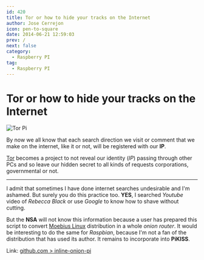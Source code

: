 ```yaml
---
id: 420
title: Tor or how to hide your tracks on the Internet
author: Jose Cerrejon
icon: pen-to-square
date: 2014-06-21 12:59:03
prev: /
next: false
category:
  - Raspberry PI
tag:
  - Raspberry PI
---
```


# Tor or how to hide your tracks on the Internet

![Tor Pi](/images/2014/06/torPI.png)

By now we all know that each search direction we visit or comment that we make on the internet, like it or not, will be registered with our **IP**.

[Tor](http://en.wikipedia.org/wiki/Tor) becomes a project to not reveal our identity (*IP*) passing through other PCs and so leave our hidden secret to all kinds of requests corporations, governmental or not.

- - -
I admit that sometimes I have done internet searches undesirable and I'm ashamed. But surely you  do this practice too. **YES**, I searched *Youtube* video of *Rebecca Black* or use *Google* to know how to shave without cutting.

But the **NSA** will not know this information because a user has prepared this script  to convert [Moebius Linux](http://moebiuslinux.sourceforge.net/) distribution in a whole *onion router*. It would be interesting to do the same for *Raspbian*, because I'm not a fan of the distribution that has used its author. It remains to incorporate into **PiKISS**.

Link: [github.com > inline-onion-pi](https://github.com/blufro93/inline-onion-pi)